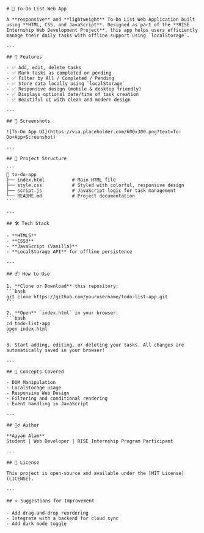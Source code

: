 																	
	# 📝 To-Do List Web App																
																	
	A **responsive** and **lightweight** To-Do List Web Application built using **HTML, CSS, and JavaScript**. Designed as part of the **RISE Internship Web Development Project**, this app helps users efficiently manage their daily tasks with offline support using `localStorage`.																
																	
	---																
																	
	## 🚀 Features																
																	
	- ✅ Add, edit, delete tasks																
	- ✅ Mark tasks as completed or pending																
	- ✅ Filter by All / Completed / Pending																
	- ✅ Store data locally using `localStorage`																
	- ✅ Responsive design (mobile & desktop friendly)																
	- ✅ Displays optional date/time of task creation																
	- ✅ Beautiful UI with clean and modern design																
																	
	---																
																	
	## 📸 Screenshots																
																	
	![To-Do App UI](https://via.placeholder.com/600x300.png?text=To-Do+App+Screenshot)																
																	
	---																
																	
	## 📁 Project Structure																
																	
	```																
	📂 to-do-app																
	├── index.html          # Main HTML file																
	├── style.css           # Styled with colorful, responsive design																
	├── script.js           # JavaScript logic for task management																
	└── README.md           # Project documentation																
	```																
																	
	---																
																	
	## 🛠️ Tech Stack																
																	
	- **HTML5**																
	- **CSS3**																
	- **JavaScript (Vanilla)**																
	- **LocalStorage API** for offline persistence																
																	
	---																
																	
	## 📦 How to Use																
																	
	1. **Clone or Download** this repository:																
	```bash																
	git clone https://github.com/yourusername/todo-list-app.git																
	```																
																	
	2. **Open** `index.html` in your browser:																
	```bash																
	cd todo-list-app																
	open index.html																
	```																
																	
	3. Start adding, editing, or deleting your tasks. All changes are automatically saved in your browser!																
																	
	---																
																	
	## 🧠 Concepts Covered																
																	
	- DOM Manipulation																
	- LocalStorage usage																
	- Responsive Web Design																
	- Filtering and conditional rendering																
	- Event handling in JavaScript																
																	
	---																
																	
	## 🙋‍♂️ Author																
																	
	**Aayan Alam**																
	Student | Web Developer | RISE Internship Program Participant																
																	
	---																
																	
	## 📃 License																
																	
	This project is open-source and available under the [MIT License](LICENSE).																
																	
	---																
																	
	## ⭐ Suggestions for Improvement																
																	
	- Add drag-and-drop reordering																
	- Integrate with a backend for cloud sync																
	- Add dark mode toggle																
																	
																	
																	
																	
																	
																	

